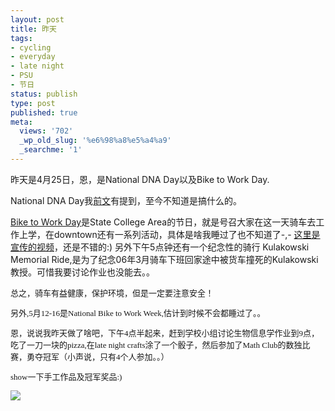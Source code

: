 ```yaml
---
layout: post
title: 昨天
tags:
- cycling
- everyday
- late night
- PSU
- 节日
status: publish
type: post
published: true
meta:
  views: '702'
  _wp_old_slug: '%e6%98%a8%e5%a4%a9'
  _searchme: '1'
---
```

昨天是4月25日，恩，是National DNA Day以及Bike to Work Day.

National DNA Day我<a href="http://azalea.ztpala.com/2008/04/23/bioinformatics-of-the-month-april-2008/" target="_blank">前文</a>有提到，至今不知道是搞什么的。

<a href="http://www.centrebike.org/" target="_blank">Bike to Work Day</a>是State College Area的节日，就是号召大家在这一天骑车去工作上学，在downtown还有一系列活动，具体是啥我睡过了也不知道了-,- <a href="http://x02.ur.psu.edu/video/in_motion/bike2work2008.html" target="_blank">这里是宣传的视频</a>，还是不错的:) 另外下午5点钟还有一个纪念性的骑行 Kulakowski Memorial Ride,是为了纪念06年3月骑车下班回家途中被货车撞死的Kulakowski教授。可惜我要讨论作业也没能去。。<font face="TIMES NEW ROMAN, TIMES ROMAN, TIMES, SERIF" size="-1"><font face="TIMES NEW ROMAN, TIMES ROMAN, TIMES, SERIF" size="-1"/></font>

总之，骑车有益健康，保护环境，但是一定要注意安全！

另外,5月12-16是National Bike to Work Week,估计到时候不会都睡过了。。

恩，说说我昨天做了啥吧，下午4点半起来，赶到学校小组讨论生物信息学作业到9点，吃了一刀一块的pizza,在late night crafts涂了一个骰子，然后参加了Math Club的数独比赛，勇夺冠军（小声说，只有4个人参加。。）

show一下手工作品及冠军奖品:)


![](https://dl.dropboxusercontent.com/u/308058/blogimages/2010/07/img_09181.jpg)
